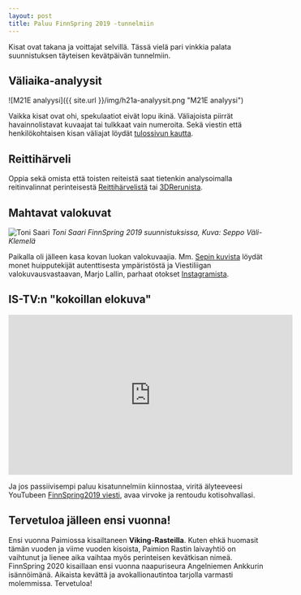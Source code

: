 ```yaml
---
layout: post
title: Paluu FinnSpring 2019 -tunnelmiin
---
```


Kisat ovat takana ja voittajat selvillä. Tässä vielä pari vinkkia palata suunnistuksen täyteisen kevätpäivän tunnelmiin.

## Väliaika-analyysit

![M21E analyysi]({{ site.url }}/img/h21a-analyysit.png "M21E analyysi")

Vaikka kisat ovat ohi, spekulaatiot eivät lopu ikinä. Väliajoista piirrät havainnolistavat kuvaajat tai tulkkaat vain numeroita. Sekä viestin että henkilökohtaisen kisan väliajat löydät [tulossivun kautta](https://finnspring2019.eu/tulospalvelu/).

## Reittihärveli

Oppia sekä omista että toisten reiteistä saat tietenkin analysoimalla reitinvalinnat perinteisestä [Reittihärvelistä](https://finnspring2019.eu/tulospalvelu/) tai [3DRerunista](http://3drerun.worldofo.com/index.php?st=finnspring+2019&a=s&a=s&tl=1&s=lastdate&search=1&submit=Search&type=showoverview).

## Mahtavat valokuvat

![Toni Saari](https://seppov.galleria.fi/kuvat/Finnspring2019/Finnspring19%20viesti-1-8.jpg/_medium.jpg "Toni Saari") *Toni Saari FinnSpring 2019 suunnistuksissa, Kuva: Seppo Väli-Klemelä*

Paikalla oli jälleen kasa kovan luokan valokuvaajia. Mm. [Sepin kuvista](https://seppov.galleria.fi/kuvat/Finnspring2019/) löydät monet huipputekijät autenttisesta ympäristöstä ja Viestiliigan valokuvausvastaavan, Marjo Lallin, parhaat otokset [Instagramista](https://www.instagram.com/viestiliiga/).

## IS-TV:n "kokoillan elokuva"

<iframe width="560" height="315" src="https://www.youtube.com/embed/HXOhNoDXYwU" frameborder="0" allow="accelerometer; autoplay; encrypted-media; gyroscope; picture-in-picture" allowfullscreen></iframe>

Ja jos passiivisempi paluu kisatunnelmiin kiinnostaa, viritä älyteeveesi YouTubeen [FinnSpring2019 viesti](https://www.youtube.com/watch?v=HXOhNoDXYwU), avaa virvoke ja rentoudu kotisohvallasi.

## Tervetuloa jälleen ensi vuonna!

Ensi vuonna Paimiossa kisailtaneen **Viking-Rasteilla**. Kuten ehkä huomasit tämän vuoden ja viime vuoden kisoista, Paimion Rastin laivayhtiö on vaihtunut ja lienee aika vaihtaa myös perinteisen kevätkisan nimeä. FinnSpring 2020 kisaillaan ensi vuonna naapuriseura Angelniemen Ankkurin isännöimänä. Aikaista kevättä ja avokallionautintoa tarjolla varmasti molemmissa. Tervetuloa!

